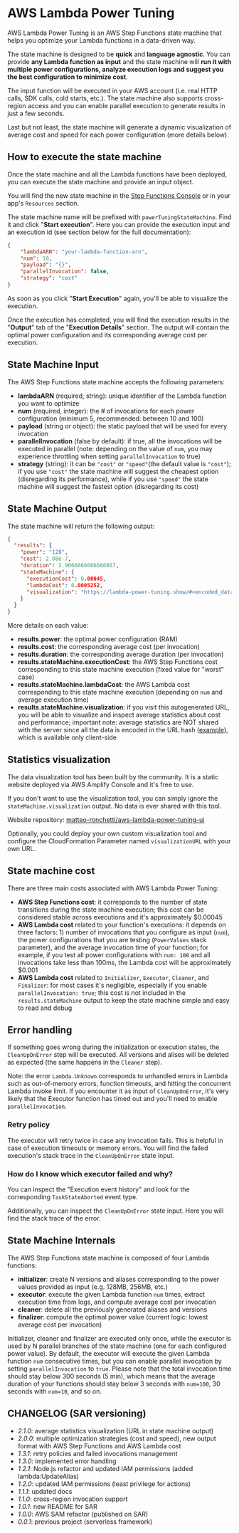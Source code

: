 # AWS Lambda Power Tuning

AWS Lambda Power Tuning is an AWS Step Functions state machine that helps you optimize your Lambda functions in a data-driven way.

The state machine is designed to be **quick** and **language agnostic**. You can provide **any Lambda function as input** and the state machine will **run it with multiple power configurations, analyze execution logs and suggest you the best configuration to minimize cost**.

The input function will be executed in your AWS account (i.e. real HTTP calls, SDK calls, cold starts, etc.). The state machine also supports cross-region access and you can enable parallel execution to generate results in just a few seconds.

Last but not least, the state machine will generate a dynamic visualization of average cost and speed for each power configuration (more details below).


## How to execute the state machine

Once the state machine and all the Lambda functions have been deployed, you can execute the state machine and provide an input object.

You will find the new state machine in the [Step Functions Console](https://console.aws.amazon.com/states/) or in your app's `Resources` section.

The state machine name will be prefixed with `powerTuningStateMachine`. Find it and click "**Start execution**". Here you can provide the execution input and an execution id (see section below for the full documentation):

```json
{
    "lambdaARN": "your-lambda-function-arn",
    "num": 10,
    "payload": "{}",
    "parallelInvocation": false,
    "strategy": "cost"
}
```

As soon as you click "**Start Execution**" again, you'll be able to visualize the execution.

Once the execution has completed, you will find the execution results in the "**Output**" tab of the "**Execution Details**" section. The output will contain the optimal power configuration and its corresponding average cost per execution.


## State Machine Input

The AWS Step Functions state machine accepts the following parameters:

* **lambdaARN** (required, string): unique identifier of the Lambda function you want to optimize
* **num** (required, integer): the # of invocations for each power configuration (minimum 5, recommended: between 10 and 100)
* **payload** (string or object): the static payload that will be used for every invocation
* **parallelInvocation** (false by default): if true, all the invocations will be executed in parallel (note: depending on the value of `num`, you may experience throttling when setting `parallelInvocation` to true)
* **strategy** (string): it can be `"cost"` or `"speed"`(the default value is `"cost"`); if you use `"cost"` the state machine will suggest the cheapest option (disregarding its performance), while if you use `"speed"` the state machine will suggest the fastest option (disregarding its cost)


## State Machine Output

The state machine will return the following output:

```json
{
  "results": {
    "power": "128",
    "cost": 2.08e-7,
    "duration": 2.9066666666666667,
    "stateMachine": {
      "executionCost": 0.00045,
      "lambdaCost": 0.0005252,
      "visualization": "https://lambda-power-tuning.show/#<encoded_data>"
    }
  }
}
```

More details on each value:

* **results.power**: the optimal power configuration (RAM)
* **results.cost**: the corresponding average cost (per invocation)
* **results.duration**: the corresponding average duration (per invocation)
* **results.stateMachine.executionCost**: the AWS Step Functions cost corresponding to this state machine execution (fixed value for "worst" case)
* **results.stateMachine.lambdaCost**: the AWS Lambda cost corresponding to this state machine execution (depending on `num` and average execution time)
* **results.stateMachine.visualization**: if you visit this autogenerated URL, you will be able to visualize and inspect average statistics about cost and performance; important note: average statistics are NOT shared with the server since all the data is encoded in the URL hash ([example](https://lambda-power-tuning.show/#gAAAAQACAAQABsAL;ZooQR4yvkUa/pQRGRC5zRaADHUVjOftE;QdWhOEMkoziDT5Q4xhiIOMYYiDi6RNc4)), which is available only client-side

## Statistics visualization

The data visualization tool has been built by the community. It is a static website deployed via AWS Amplify Console and it's free to use.

If you don't want to use the visualization tool, you can simply ignore the `stateMachine.visualization` output. No data is ever shared with this tool.

Website repository: [matteo-ronchetti/aws-lambda-power-tuning-ui](https://github.com/matteo-ronchetti/aws-lambda-power-tuning-ui)

Optionally, you could deploy your own custom visualization tool and configure the CloudFormation Parameter named `visualizationURL` with your own URL.

## State machine cost

There are three main costs associated with AWS Lambda Power Tuning:

* **AWS Step Functions cost**: it corresponds to the number of state transitions during the state machine execution; this cost can be considered stable across executions and it's approximately $0.00045
* **AWS Lambda cost** related to your function's executions: it depends on three factors: 1) number of invocations that you configure as input (`num`), the power configurations that you are testing (`PowerValues` stack parameter), and the average invocation time of your function; for example, if you test all power configurations with `num: 100` and all invocations take less than 100ms, the Lambda cost will be approximately $0.001
* **AWS Lambda cost** related to `Initializer`, `Executor`, `Cleaner`, and `Finalizer`: for most cases it's negligible, especially if you enable `parallelInvocation: true`; this cost is not included in the `results.stateMachine` output to keep the state machine simple and easy to read and debug

## Error handling

If something goes wrong during the initialization or execution states, the `CleanUpOnError` step will be executed. All versions and alises will be deleted as expected (the same happens in the `Cleaner` step).

Note: the error `Lambda.Unknown` corresponds to unhandled errors in Lambda such as out-of-memory errors, function timeouts, and hitting the concurrent Lambda invoke limit. If you encounter it as input of `CleanUpOnError`, it's very likely that the Executor function has timed out and you'll need to enable `parallelInvocation`.

### Retry policy

The executor will retry twice in case any invocation fails. This is helpful in case of execution timeouts or memory errors. You will find the failed execution's stack trace in the `CleanUpOnError` state input.

### How do I know which executor failed and why?

You can inspect the "Execution event history" and look for the corresponding `TaskStateAborted` event type.

Additionally, you can inspect the `CleanUpOnError` state input. Here you will find the stack trace of the error.

## State Machine Internals

The AWS Step Functions state machine is composed of four Lambda functions:

* **initializer**: create N versions and aliases corresponding to the power values provided as input (e.g. 128MB, 256MB, etc.)
* **executor**: execute the given Lambda function `num` times, extract execution time from logs, and compute average cost per invocation
* **cleaner**: delete all the previously generated aliases and versions
* **finalizer**: compute the optimal power value (current logic: lowest average cost per invocation)

Initializer, cleaner and finalizer are executed only once, while the executor is used by N parallel branches of the state machine (one for each configured power value). By default, the executor will execute the given Lambda function `num` consecutive times, but you can enable parallel invocation by setting `parallelInvocation` to `true`. Please note that the total invocation time should stay below 300 seconds (5 min), which means that the average duration of your functions should stay below 3 seconds with `num=100`, 30 seconds with `num=10`, and so on.


## CHANGELOG (SAR versioning)

* *2.1.0*: average statistics visualization (URL in state machine output)
* *2.0.0*: multiple optimization strategies (cost and speed), new output format with AWS Step Functions and AWS Lambda cost
* *1.3.1*: retry policies and failed invocations management
* *1.3.0*: implemented error handling
* *1.2.1*: Node.js refactor and updated IAM permissions (added lambda:UpdateAlias)
* *1.2.0*: updated IAM permissions (least privilege for actions)
* *1.1.1*: updated docs
* *1.1.0*: cross-region invocation support
* *1.0.1*: new README for SAR
* *1.0.0*: AWS SAM refactor (published on SAR)
* *0.0.1*: previous project (serverless framework)